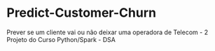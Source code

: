 # Predict-Customer-Churn
Prever se um cliente vai ou não deixar uma operadora de Telecom - 2 Projeto do Curso Python/Spark - DSA
